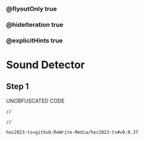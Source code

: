 ### @flyoutOnly true
### @hideIteration true
### @explicitHints true

# Sound Detector

## Step 1
UNOBFUSCATED CODE

```ghost
//
```
```template
//
```

```package
hoc2023-ts=github:ReWrite-Media/hoc2023-ts#v0.0.37
```